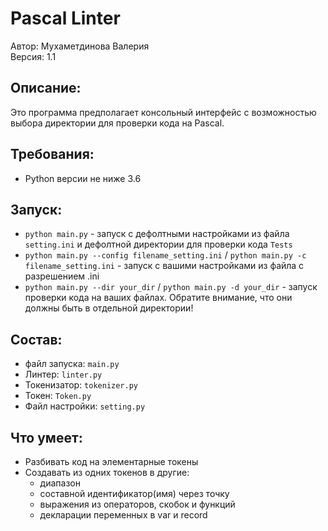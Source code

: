 # Pascal Linter

Автор: Мухаметдинова Валерия\
Версия: 1.1

## Описание:
Это программа предполагает консольный интерфейс с возможностью выбора директории для проверки кода на Pascal.

## Требования:
* Python версии не ниже 3.6

## Запуск: 
* `python main.py` - запуск с дефолтными настройками из файла `setting.ini` и 
дефолтной директории для проверки кода `Tests`
* `python main.py --config filename_setting.ini` / `python main.py -c filename_setting.ini` - 
запуск с вашими настройками из файла с разрешением .ini
* `python main.py --dir your_dir` / `python main.py -d your_dir` - 
запуск проверки кода на ваших файлах. Обратите внимание, что они должны быть в отдельной директории!


## Состав:
* файл запуска: `main.py`
* Линтер: `linter.py`
* Токенизатор: `tokenizer.py`
* Токен: `Token.py`
* Файл настройки: `setting.py`

## Что умеет:
* Разбивать код на элементарные токены
* Создавать из одних токенов в другие:
  * диапазон
  * составной идентификатор(имя) через точку
  * выражения из операторов, скобок и функций
  * декларации переменных в var и record